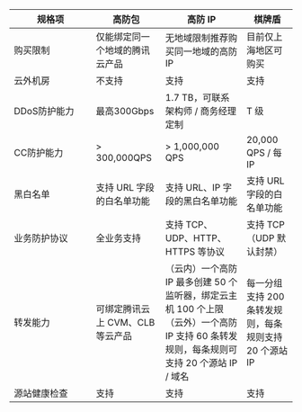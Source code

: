 <style>
table th:nth-of-type(1) {
width: 130px;	
}
</style>

| 规格项 | 高防包    | 高防 IP         | 棋牌盾   |
| ----- | -------- | ------- | ------------ |
| 购买限制        | 仅能绑定同一个地域的腾讯云产品    | 无地域限制推荐购买同一地域的高防 IP    | 目前仅上海地区可购买   |
| 云外机房        | 不支持                | 支持                                       | 支持                           |
| DDoS防护能力    | 最高300Gbps          | 1.7 TB，可联系架构师 / 商务经理定制                      | T 级                           |
| CC防护能力      | > 300,000QPS        | > 1,000,000 QPS                           | 20,000 QPS / 每 IP                |
| 黑白名单        | 支持 URL 字段的白名单功能      | 支持 URL、IP 字段的黑白名单功能    | 支持 URL 字段的白名单功能                |
| 业务防护协议      | 全业务支持              | 支持 TCP、UDP、HTTP、HTTPS 等协议     | 支持 TCP（UDP 默认封禁）               |
| 转发能力        | 可绑定腾讯云上 CVM、CLB 等云产品 | （云内）一个高防 IP 最多创建 50 个监听器，绑定云主机 100 个上限（云外）一个高防 IP 支持 60 条转发规则，每条规则可支持 20 个源站 IP / 域名 | 每一分组支持 200 条转发规则，每条规则支持 20 个源站 IP |
| 源站健康检查      | 支持                 | 支持                                       | 支持                           |
